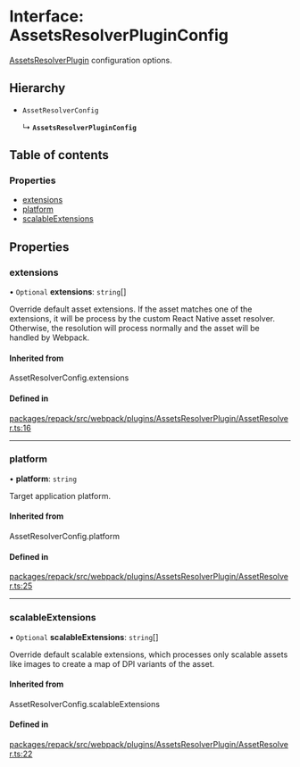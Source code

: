 # Interface: AssetsResolverPluginConfig

[AssetsResolverPlugin](../classes/AssetsResolverPlugin.md) configuration options.

## Hierarchy

- `AssetResolverConfig`

  ↳ **`AssetsResolverPluginConfig`**

## Table of contents

### Properties

- [extensions](./AssetsResolverPluginConfig.md#extensions)
- [platform](./AssetsResolverPluginConfig.md#platform)
- [scalableExtensions](./AssetsResolverPluginConfig.md#scalableextensions)

## Properties

### extensions

• `Optional` **extensions**: `string`[]

Override default asset extensions. If the asset matches one of the extensions, it will be process
by the custom React Native asset resolver. Otherwise, the resolution will process normally and
the asset will be handled by Webpack.

#### Inherited from

AssetResolverConfig.extensions

#### Defined in

[packages/repack/src/webpack/plugins/AssetsResolverPlugin/AssetResolver.ts:16](https://github.com/callstack/repack/blob/a78f6b9/packages/repack/src/webpack/plugins/AssetsResolverPlugin/AssetResolver.ts#L16)

___

### platform

• **platform**: `string`

Target application platform.

#### Inherited from

AssetResolverConfig.platform

#### Defined in

[packages/repack/src/webpack/plugins/AssetsResolverPlugin/AssetResolver.ts:25](https://github.com/callstack/repack/blob/a78f6b9/packages/repack/src/webpack/plugins/AssetsResolverPlugin/AssetResolver.ts#L25)

___

### scalableExtensions

• `Optional` **scalableExtensions**: `string`[]

Override default scalable extensions, which processes only scalable assets like images
to create a map of DPI variants of the asset.

#### Inherited from

AssetResolverConfig.scalableExtensions

#### Defined in

[packages/repack/src/webpack/plugins/AssetsResolverPlugin/AssetResolver.ts:22](https://github.com/callstack/repack/blob/a78f6b9/packages/repack/src/webpack/plugins/AssetsResolverPlugin/AssetResolver.ts#L22)
